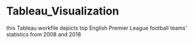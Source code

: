 # Tableau_Visualization
this Tableau workfile depicts top English Premier League football teams' statistics from 2008 and 2018
